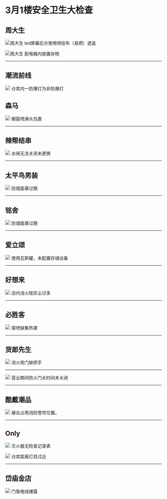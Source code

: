 # 3月1楼安全卫生大检查
## 周大生
![周大生](/inspection-img/m3/2m-1f-1.jpg)
led屏幕后方使用喷绘布（易燃）遮盖

![周大生](/inspection-img/m3/2m-1f-2.jpg)
配电箱内放置杂物

---

## 潮流前线
![](/inspection-img/m3/2m-1f-3.jpg)
仓库内一防爆灯为非防爆灯

## 森马
![](/inspection-img/m3/2m-1f-4.jpg)
橱窗喷淋头包裹

---

## 辣帮结串
![](/inspection-img/m3/2m-1f-5.jpg)
水阀无法关闭未更换

---

## 太平鸟男装
![](/inspection-img/m3/2m-1f-6.jpg)
防烟面罩过期

---

## 铭舍
![](/inspection-img/m3/2m-1f-8.jpg)
防烟面罩过期

---

## 爱立颂
![](/inspection-img/m3/2m-1f-9.jpg)
使用瓦斯罐，未配置存储设备

---

## 好想来
![](/inspection-img/m3/2m-1f-10.jpg)
店内消火栓灰尘过多

---

## 必胜客
![](/inspection-img/m3/2m-1f-11.jpg)
窗喷缺集热罩

---

## 货郎先生
![](/inspection-img/m3/2m-1f-12.jpg)
消火栓门缺把手

---

![](/inspection-img/m3/2m-1f-13.jpg)
营业期间防火门长时间未关闭

---

## 酷戴潮品
![](/inspection-img/m3/2m-1f-14.jpg)
展台占用消防卷帘位置。

---

## Only
![](/inspection-img/m3/2m-1f-15.jpg)
灭火器无检查记录表

![](/inspection-img/m3/2m-1f-16.jpg)
仓库距离灯具过近

---

## 岱庙金店
![](/inspection-img/m3/2m-1f-17.jpg)
门吸电线裸露




